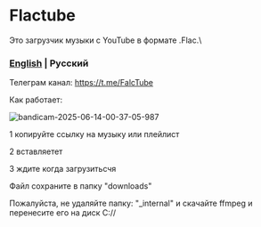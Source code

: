 # Flactube
Это загрузчик музыки с YouTube в формате .Flac.\

### [English](https://github.com/amnezia-vpn/amnezia-client/blob/dev/README.md) | Русский

Телеграм канал: https://t.me/FalcTube

Как работает:

![bandicam-2025-06-14-00-37-05-987](https://github.com/user-attachments/assets/eaf73189-0b86-44c0-99ac-edfa4bbf7e78)


1 копируйте ссылку на музыку или плейлист

2 вставляетет

3 ждите когда загрузитьсчя

Файл сохраните в папку "downloads"

Пожалуйста, не удаляйте папку: "_internal" и скачайте ffmpeg и перенесите его на диск C://
